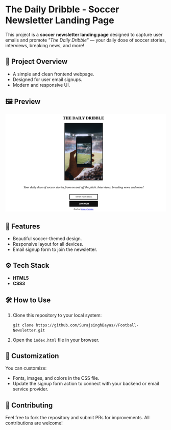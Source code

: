 <!DOCTYPE html>
<html lang="en">
<head>
    <meta charset="UTF-8">
    <meta name="viewport" content="width=device-width, initial-scale=1.0">
     

<body>
    <div class="container">
        <h1>The Daily Dribble - Soccer Newsletter Landing Page</h1>
        <p>
            This project is a <strong>soccer newsletter landing page</strong> designed to capture user emails and promote <em>"The Daily Dribble"</em> — your daily dose of soccer stories, interviews, breaking news, and more!
        </p>
        <h2>🎯 Project Overview</h2>
        <ul>
            <li>A simple and clean frontend webpage.</li>
            <li>Designed for user email signups.</li>
            <li>Modern and responsive UI.</li>
        </ul>
        <h2>🖼 Preview</h2>
        <img src="output.png" alt="Landing Page Screenshot">
        <h2>🚀 Features</h2>
        <ul>
            <li>Beautiful soccer-themed design.</li>
            <li>Responsive layout for all devices.</li>
            <li>Email signup form to join the newsletter.</li>
        </ul>
        <h2>⚙️ Tech Stack</h2>
        <ul>
            <li><strong>HTML5</strong></li>
            <li><strong>CSS3</strong></li>
        </ul>
        <h2>🛠 How to Use</h2>
        <ol>
            <li>Clone this repository to your local system:
                <pre><code>git clone https://github.com/SurajsinghBayas//Football-Newsletter.git</code></pre>
            </li>
            <li>Open the <code>index.html</code> file in your browser.</li>
        </ol>
        <h2>🎨 Customization</h2>
        <p>
            You can customize:
        </p>
        <ul>
            <li>Fonts, images, and colors in the CSS file.</li>
            <li>Update the signup form action to connect with your backend or email service provider.</li>
        </ul>
        <h2>🤝 Contributing</h2>
        <p>Feel free to fork the repository and submit PRs for improvements. All contributions are welcome!</p>
    </div>
</body>
</html>







